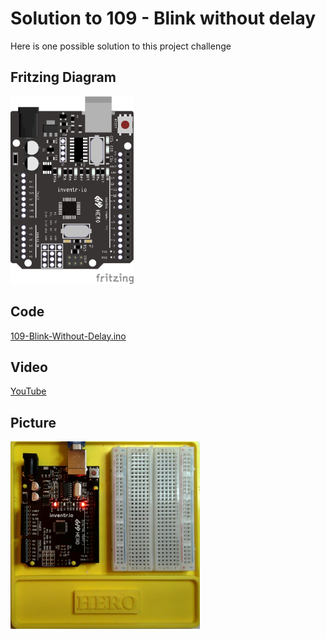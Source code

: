 # Solution to 109 - Blink without delay
Here is one possible solution to this project challenge

## Fritzing Diagram
<img src="109-Blink-Without-Delay_bb.png" height="300">

## Code
[109-Blink-Without-Delay.ino](109-Blink-Without-Delay.ino)

## Video
[YouTube](https://youtu.be/SRi2S36e7MQ)

## Picture
<img src="109-Blink-Without-Delay-Picture.jpg" height="300">
